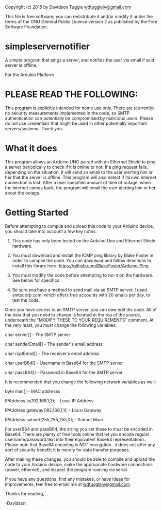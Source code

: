 Copyright (c) 2015 by Davidson Tuggle <wdtuggleiv@gmail.com>

This file is free software; you can redistribute it and/or modify it under the terms of the GNU General Public License version 2 as published by the Free Software Foundation.


# simpleservernotifier
A simple program that pings a server, and notifies the user via email if said server is offline.

For the Arduino Platform


# PLEASE READ THE FOLLOWING:
This program is explicitly intended for home use only. There are (currently) no security measurements implemented in the code, so SMTP authentication can potentially be compromised by malicious users. Please do not use credentials that might be used in other potentially important servers/systems. Thank you.

# What it does
This program allows an Arduino UNO paired with an Ethernet Shield to ping a server periodically to check if it is online or not. If a ping request fails, depending on the situation, it will send an email to the user alerting him or her that the server is offline. This program will also detect if its own internet connection is lost. After a user specified amount of time of outage, when the internet comes back, the program will email the user alerting him or her about the outage. 



# Getting Started
Before attempting to compile and upload this code to your Arduino device, you should take into account a few key notes:

1. This code has only been tested on the Arduino Uno and Ethernet Shield hardware.

2. You must download and install the ICMP ping library by Blake Foster in order to compile the code.
You can download and follow directions to install this library here: https://github.com/BlakeFoster/Arduino-Ping
 
3. You must modify the code before attempting to run it on the hardware. See below for specifics

4. Be sure you have a method to send mail via an SMTP server. I used smtpcorp.com, which offers free accounts with 20 emails per day, to test the code.

Once you have access to an SMTP server, you can now edit the code. All of the data that you need to change is located at the top of the source, underneath the "MODIFY THESE TO YOUR REQUIREMENTS" comment. At the very least, you must change the following variables:

char server[] - The SMTP server

char senderEmail[] - The sender's email address

char rcptEmail[] - The receiver's email address

char userB64[] - Username in Base64 for the SMTP server

char passB64[] - Password in Base64 for the SMTP server

It is recommended that you change the following network variables as well:

byte mac[] - MAC addresss

IPAddress ip(192,168,1,3); - Local IP Address

IPAddress gateway(192,168,1,1); - Local Gateway

IPAddress subnet(255,255,255,0); - Subnet Mask

For userB64 and passB64, the string you set these to *must* be encoded in Base64. There are plenty of free tools online that let you encode regular username/password text into their equivalent Base64 representations. Please note that Base64 encoding is *NOT* encryption...it does not offer any sort of security benefit; it is merely for data transfer purposes.

After making these changes, you should be able to compile and upload the code to your Arduino device, make the appropriate hardware connections (power, ethernet), and inspect the program running via serial. 

If you have any questions, find any mistakes, or have ideas for improvements, feel free to email me at wdtuggleiv@gmail.com

Thanks for reading,

-Davidson
